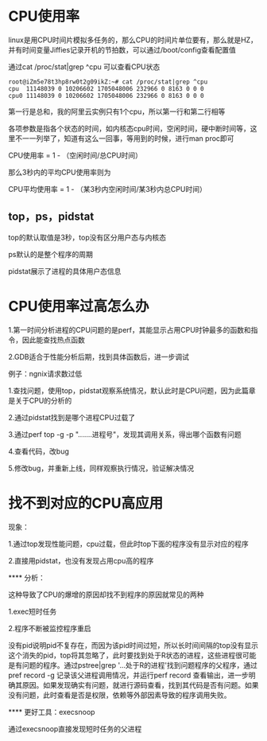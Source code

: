 # CPU使用率

linux是用CPU时间片模拟多任务的，那么CPU的时间片单位要有，那么就是HZ，并有时间变量Jiffies记录开机的节拍数，可以通过/boot/config查看配置值

通过cat /proc/stat|grep ^cpu 可以查看CPU状态

```shell
root@iZm5e78t3hp8rw0t2g09ikZ:~# cat /proc/stat|grep ^cpu
cpu  11148039 0 10206602 1705048006 232966 0 8163 0 0 0
cpu0 11148039 0 10206602 1705048006 232966 0 8163 0 0 0
```

第一行是总和，我的阿里云实例只有1个cpu，所以第一行和第二行相等

各项参数是指各个状态的时间，如内核态cpu时间，空闲时间，硬中断时间等，这里不一一列举了，知道有这么一回事，等用到的时候，进行man proc即可

CPU使用率 = 1 - （空闲时间/总CPU时间）

那么3秒内的平均CPU使用率则为

CPU平均使用率 = 1 - （某3秒内空闲时间/某3秒内总CPU时间）

## top，ps，pidstat

top的默认取值是3秒，top没有区分用户态与内核态

ps默认的是整个程序的周期

pidstat展示了进程的具体用户态信息

# CPU使用率过高怎么办

1.第一时间分析进程的CPU问题的是perf，其能显示占用CPU时钟最多的函数和指令，因此能查找热点函数

2.GDB适合于性能分析后期，找到具体函数后，进一步调试

例子：ngnix请求数过低

1.查找问题，使用top，pidstat观察系统情况，默认此时是CPU问题，因为此篇章是关于CPU的分析的

2.通过pidstat找到是哪个进程CPU过载了

3.通过perf top -g -p ".......进程号"，发现其调用关系，得出哪个函数有问题

4.查看代码，改bug

5.修改bug，并重新上线，同样观察执行情况，验证解决情况



# 找不到对应的CPU高应用

现象：

1.通过top发现性能问题，cpu过载，但此时top下面的程序没有显示对应的程序

2.直接用pidstat，也没有发现占用cpu高的程序

**** 分析：

这种导致了CPU的爆增的原因却找不到程序的原因就常见的两种

1.exec短时任务

2.程序不断被监控程序重启

没有pid说明pid不复存在，而因为该pid时间过短，所以长时间间隔的top没有显示这个消失的pid，top将其忽略了，此时要找到处于R状态的进程，这些进程很可能是有问题的程序。通过pstree|grep '...处于R的进程'找到问题程序的父程序，通过pref record -g 记录该父进程调用情况，并运行perf record 查看输出，进一步明确其原因。如果发现确实有问题，就进行源码查看，找到其代码是否有问题。如果没有问题，此时查看是否是权限，依赖等外部因素导致的程序调用失败。

**** 更好工具：execsnoop

通过execsnoop直接发现短时任务的父进程





